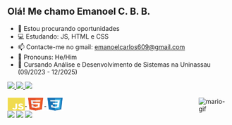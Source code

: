 ## Olá! Me chamo Emanoel C. B. B.

- 👾 Estou procurando oportunidades
- 💻 Estudando: JS, HTML e CSS
- 📫 Contacte-me no gmail: emanoelcarlos609@gmail.com
- 🍃 Pronouns: He/Him
- 🎀 Cursando Análise e Desenvolvimento de Sistemas na Uninassau (09/2023 - 12/2025)


<div>
  <a href="https://github.com/ManuCBB">
 <img width=400 src='https://github-readme-stats.vercel.app/api?username=ManuCBB&theme=vue-dark&show_icons=true&hide_border=true&count_private=true' />
<img width=425 src='https://github-readme-streak-stats.herokuapp.com/?user=ManuCBB&theme=vue-dark&hide_border=true' />
<img width=400 src='https://github-readme-stats.vercel.app/api/top-langs/?username=ManuCBB&theme=vue-dark&show_icons=true&hide_border=true&layout=compact' />
</div>

<div style="display: inline_block"><br>
  <img align="center" alt="Rafa-Js" height="30" width="40" src="https://raw.githubusercontent.com/devicons/devicon/master/icons/javascript/javascript-plain.svg">
  <img align="center" alt="Rafa-HTML" height="30" width="40" src="https://raw.githubusercontent.com/devicons/devicon/master/icons/html5/html5-original.svg">
  <img align="center" alt="Rafa-CSS" height="30" width="40" src="https://raw.githubusercontent.com/devicons/devicon/master/icons/css3/css3-original.svg">
  <img align="right" alt="mario-gif" height="70" width="70" src=https://user-images.githubusercontent.com/74038190/226127923-0e8b7792-7b3c-462b-951b-63c96ba1a5af.gif

  ##

  <div> 
    <a href="https://instagram.com/klausfds" target="_blank"><img src="https://img.shields.io/badge/-Instagram-%23E4405F?style=for-the-badge&logo=instagram&logoColor=white" target="_blank"></a>
    <a href = "emanoelcarlos609@gmail.com"><img src="https://img.shields.io/badge/-Gmail-%23333?style=for-the-badge&logo=gmail&logoColor=white" target="_blank"></a>
  <a href="www.linkedin.com/in/emanoelcarlosbarreto" target="_blank"><img src="https://img.shields.io/badge/-LinkedIn-%230077B5?style=for-the-badge&logo=linkedin&logoColor=white" target="_blank"></a> 
  </div>


  








